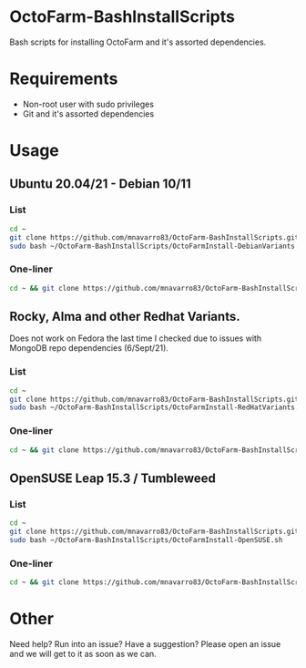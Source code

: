 # OctoFarm-BashInstallScripts
Bash scripts for installing OctoFarm and it's assorted dependencies.

# Requirements
  - Non-root user with sudo privileges
  - Git and it's assorted dependencies
  
# Usage

## Ubuntu 20.04/21 - Debian 10/11

### List
```bash
cd ~
git clone https://github.com/mnavarro83/OctoFarm-BashInstallScripts.git
sudo bash ~/OctoFarm-BashInstallScripts/OctoFarmInstall-DebianVariants.sh
```
### One-liner
```bash
cd ~ && git clone https://github.com/mnavarro83/OctoFarm-BashInstallScripts.git && sudo bash ~/OctoFarm-BashInstallScripts/OctoFarmInstall-DebianVariants.sh
```

## Rocky, Alma and other Redhat Variants. 

Does not work on Fedora the last time I checked due to issues with MongoDB repo dependencies (6/Sept/21).

### List
```bash
cd ~
git clone https://github.com/mnavarro83/OctoFarm-BashInstallScripts.git
sudo bash ~/OctoFarm-BashInstallScripts/OctoFarmInstall-RedHatVariants.sh
```

### One-liner
```bash
cd ~ && git clone https://github.com/mnavarro83/OctoFarm-BashInstallScripts.git && sudo bash ~/OctoFarm-BashInstallScripts/OctoFarmInstall-RedHatVariants.sh
```

## OpenSUSE Leap 15.3 / Tumbleweed

### List
```bash
cd ~
git clone https://github.com/mnavarro83/OctoFarm-BashInstallScripts.git
sudo bash ~/OctoFarm-BashInstallScripts/OctoFarmInstall-OpenSUSE.sh
```

### One-liner
```bash
cd ~ && git clone https://github.com/mnavarro83/OctoFarm-BashInstallScripts.git && sudo bash ~/OctoFarm-BashInstallScripts/OctoFarmInstall-OpenSUSE.sh
```

# Other

Need help? Run into an issue? Have a suggestion? Please open an issue and we will get to it as soon as we can.
